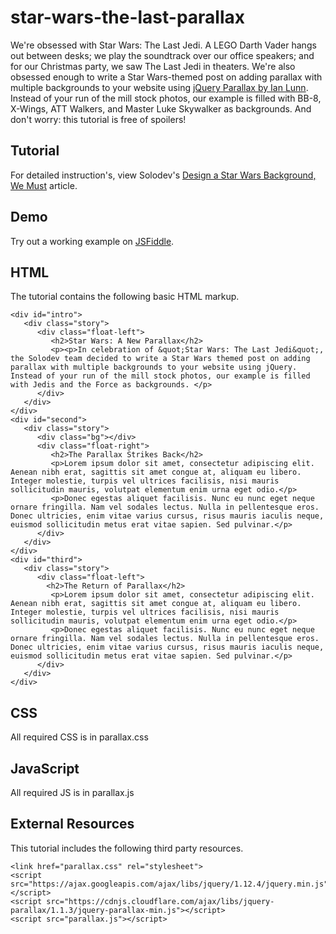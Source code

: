 # star-wars-the-last-parallax
We're obsessed with Star Wars: The Last Jedi. A LEGO Darth Vader hangs out between desks; we play the soundtrack over our office speakers; and for our Christmas party, we saw The Last Jedi in theaters. We're also obsessed enough to write a Star Wars-themed post on adding parallax with multiple backgrounds to your website using [jQuery Parallax by Ian Lunn](https://ianlunn.co.uk/plugins/jquery-parallax/). Instead of your run of the mill stock photos, our example is filled with BB-8, X-Wings, ATT Walkers, and Master Luke Skywalker as backgrounds. And don't worry: this tutorial is free of spoilers!

## Tutorial

For detailed instruction's, view Solodev's [Design a Star Wars Background, We Must](https://www.solodev.com/blog/web-design/how-to-make-a-star-wars-parallax-background.stml) article.

## Demo

Try out a working example on [JSFiddle](https://jsfiddle.net/solodev/pjevvaea/).

## HTML

The tutorial contains the following basic HTML markup.

```
<div id="intro">
   <div class="story">
      <div class="float-left">
         <h2>Star Wars: A New Parallax</h2>
         <p><p>In celebration of &quot;Star Wars: The Last Jedi&quot;, the Solodev team decided to write a Star Wars themed post on adding parallax with multiple backgrounds to your website using jQuery. Instead of your run of the mill stock photos, our example is filled with Jedis and the Force as backgrounds. </p> 
      </div>
   </div>
</div>
<div id="second">
   <div class="story">
      <div class="bg"></div>
      <div class="float-right">
         <h2>The Parallax Strikes Back</h2>
         <p>Lorem ipsum dolor sit amet, consectetur adipiscing elit. Aenean nibh erat, sagittis sit amet congue at, aliquam eu libero. Integer molestie, turpis vel ultrices facilisis, nisi mauris sollicitudin mauris, volutpat elementum enim urna eget odio.</p> 
         <p>Donec egestas aliquet facilisis. Nunc eu nunc eget neque ornare fringilla. Nam vel sodales lectus. Nulla in pellentesque eros. Donec ultricies, enim vitae varius cursus, risus mauris iaculis neque, euismod sollicitudin metus erat vitae sapien. Sed pulvinar.</p>
      </div>
   </div>
</div>
<div id="third">
   <div class="story">
      <div class="float-left">
		<h2>The Return of Parallax</h2>
         <p>Lorem ipsum dolor sit amet, consectetur adipiscing elit. Aenean nibh erat, sagittis sit amet congue at, aliquam eu libero. Integer molestie, turpis vel ultrices facilisis, nisi mauris sollicitudin mauris, volutpat elementum enim urna eget odio.</p> 
         <p>Donec egestas aliquet facilisis. Nunc eu nunc eget neque ornare fringilla. Nam vel sodales lectus. Nulla in pellentesque eros. Donec ultricies, enim vitae varius cursus, risus mauris iaculis neque, euismod sollicitudin metus erat vitae sapien. Sed pulvinar.</p>
      </div>
   </div>
</div>
```

## CSS

All required CSS is in parallax.css

## JavaScript

All required JS is in parallax.js

## External Resources

This tutorial includes the following third party resources.

```
<link href="parallax.css" rel="stylesheet">
<script src="https://ajax.googleapis.com/ajax/libs/jquery/1.12.4/jquery.min.js"></script>
<script src="https://cdnjs.cloudflare.com/ajax/libs/jquery-parallax/1.1.3/jquery-parallax-min.js"></script>
<script src="parallax.js"></script>
```

